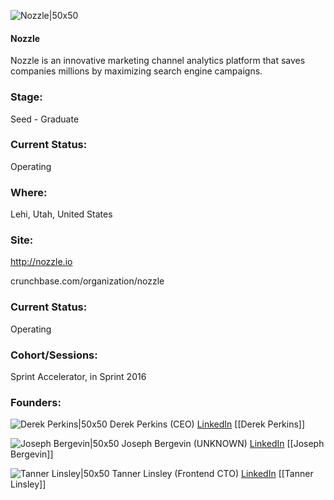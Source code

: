 

![Nozzle|50x50](https://apimg.techstars.com/connect/images/image_files/56da733880832091fc00002d/original/nozzle-logo-1024x1024.png)

#### Nozzle
Nozzle is an innovative marketing channel analytics platform that saves companies millions by maximizing search engine campaigns.

### Stage: 
Seed - Graduate 

### Current Status: 
Operating

### Where:
Lehi, Utah, United States

### Site:
http://nozzle.io



crunchbase.com/organization/nozzle

### Current Status: 
Operating

### Cohort/Sessions: 
Sprint Accelerator, in Sprint 2016

### Founders: 

![Derek Perkins|50x50](https://apimg.techstars.com/connect/images/image_files/56da7365c2f1c4aebe00004d/original/derek.jpg) Derek Perkins (CEO) [LinkedIn](https://linkedin.com/in/derekperkins) [[Derek Perkins]]

![Joseph Bergevin|50x50](https://apimg.techstars.com/connect/images/image_files/56e45b72c2f1c47903000004/original/Joe_Bergevin_from_SEO.jpg) Joseph Bergevin (UNKNOWN) [LinkedIn](https://linkedin.com/in/josephbergevin) [[Joseph Bergevin]]

![Tanner Linsley|50x50](https://apimg.techstars.com/connect/images/image_files/56f572fbc2f1c413e1000002/original/2569297687_192.jpg) Tanner Linsley (Frontend CTO) [LinkedIn](https://linkedin.com/in/tannerlinsley) [[Tanner Linsley]]


